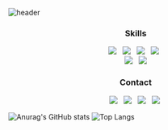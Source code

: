![header](https://capsule-render.vercel.app/api?type=waving&color=gradient&height=300&section=header&text=Sujin%20Oh&fontSize=70)



<h3 align="center"><b>Skills</b></h3>
<p align="center">
  <img src="https://img.shields.io/badge/Python-3776AB?style=flat-square&logo=Python&logoColor=white"/> &nbsp 
  <img src="https://img.shields.io/badge/Java-ED8B00?style=for-the-badge&logo=openjdk&logoColor=white"/> &nbsp
  <img src="https://img.shields.io/badge/Spring-6DB33F?style=for-the-badge&logo=spring&logoColor=white"/> &nbsp
  <img src="https://img.shields.io/badge/Flask-000000?style=for-the-badge&logo=flask&logoColor=white"/> &nbsp
  <br/>
  <img src="https://img.shields.io/badge/MySQL-00000F?style=for-the-badge&logo=mysql&logoColor=white"/> &nbsp
  <img src="https://img.shields.io/badge/Amazon_AWS-232F3E?style=for-the-badge&logo=amazon-aws&logoColor=white"/>
</p>

<h3 align="center"><b>Contact</b></h3>
<p align="center">
<a href="mailto:osjkate611@gmail.com"><img src="https://img.shields.io/badge/Gmail-EA4335?style=flat-square&logo=Gmail&logoColor=white"/></a> &nbsp
<a href="www.linkedin.com/in/osjkate611/"><img src="https://img.shields.io/badge/LinkedIn-0A66C2?style=flat-square&logo=LinkedIn&logoColor=white"/></a> &nbsp
<a href="https://www.instagram.com/_numbereal?igsh=MTh3dHV0OGg5eGVzcQ==/"><img src="https://img.shields.io/badge/instagram-E4405F?style=flat-square&logo=instagram&logoColor=white"/></a> &nbsp
<a href="https://littlebitawesome.tistory.com/"><img src="https://img.shields.io/badge/Tec_Blog-7A86B6?style=flat-square&logo=Tistory&logoColor=white&link=https://littlebitawesome.tistory.com//"></a>&nbsp
</p>


![Anurag's GitHub stats](https://github-readme-stats.vercel.app/api?username=osjkate&show_icons=true&theme=tokyonight)
![Top Langs](https://github-readme-stats.vercel.app/api/top-langs/?username=osjkate&layout=compact&theme=tokyonight)
